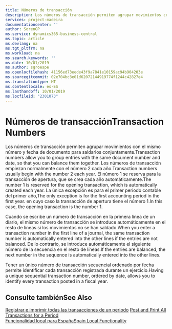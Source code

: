 ```yaml
---
title: Números de transacción
description: Los números de transacción permiten agrupar movimientos con el mismo número y fecha de documento para saldarlos conjuntamente.
services: project-madeira
documentationcenter: ''
author: SorenGP
ms.service: dynamics365-business-central
ms.topic: article
ms.devlang: na
ms.tgt_pltfrm: na
ms.workload: na
ms.search.keywords: ''
ms.date: 10/01/2019
ms.author: sgroespe
ms.openlocfilehash: 41156ed73eede43f9a7841e10159ac94b904203e
ms.sourcegitcommit: 02e704bc3e01d62072144919774f1244c42827e4
ms.translationtype: HT
ms.contentlocale: es-ES
ms.lasthandoff: 10/01/2019
ms.locfileid: "2301073"
---
```

# <a name="transaction-numbers"></a><span data-ttu-id="9660d-103">Números de transacción</span><span class="sxs-lookup"><span data-stu-id="9660d-103">Transaction Numbers</span></span>
<span data-ttu-id="9660d-104">Los números de transacción permiten agrupar movimientos con el mismo número y fecha de documento para saldarlos conjuntamente.</span><span class="sxs-lookup"><span data-stu-id="9660d-104">Transaction numbers allow you to group entries with the same document number and date, so that you can balance them together.</span></span> <span data-ttu-id="9660d-105">Los números de transacción empiezan normalmente con el número 2 cada año.</span><span class="sxs-lookup"><span data-stu-id="9660d-105">Transaction numbers usually begin with the number 2 each year.</span></span> <span data-ttu-id="9660d-106">El número 1 se reserva para la transacción de apertura, que se crea cada año automáticamente.</span><span class="sxs-lookup"><span data-stu-id="9660d-106">The number 1 is reserved for the opening transaction, which is automatically created each year.</span></span> <span data-ttu-id="9660d-107">La única excepción es para el primer periodo contable del primer año,</span><span class="sxs-lookup"><span data-stu-id="9660d-107">The only exception is for the first accounting period in the first year.</span></span> <span data-ttu-id="9660d-108">en cuyo caso la transacción de apertura tiene el número 1.</span><span class="sxs-lookup"><span data-stu-id="9660d-108">In this case, the opening transaction is the number 1.</span></span>  

<span data-ttu-id="9660d-109">Cuando se escribe un número de transacción en la primera línea de un diario, el mismo número de transacción se introduce automáticamente en el resto de líneas si los movimientos no se han saldado.</span><span class="sxs-lookup"><span data-stu-id="9660d-109">When you enter a transaction number in the first line of a journal, the same transaction number is automatically entered into the other lines if the entries are not balanced.</span></span> <span data-ttu-id="9660d-110">De lo contrario, se introduce automáticamente el siguiente número de la secuencia en el resto de líneas.</span><span class="sxs-lookup"><span data-stu-id="9660d-110">If the entries are balanced, the next number in the sequence is automatically entered into the other lines.</span></span>  

<span data-ttu-id="9660d-111">Tener un único número de transacción secuencial ordenado por fecha permite identificar cada transacción registrada durante un ejercicio.</span><span class="sxs-lookup"><span data-stu-id="9660d-111">Having a unique sequential transaction number, ordered by date, allows you to identify every transaction posted in a fiscal year.</span></span>  

## <a name="see-also"></a><span data-ttu-id="9660d-112">Consulte también</span><span class="sxs-lookup"><span data-stu-id="9660d-112">See Also</span></span>  
 <span data-ttu-id="9660d-113">[Registrar e imprimir todas las transacciones de un periodo](how-to-post-and-print-all-transactions-for-a-period.md) </span><span class="sxs-lookup"><span data-stu-id="9660d-113">[Post and Print All Transactions for a Period](how-to-post-and-print-all-transactions-for-a-period.md) </span></span>  
 [<span data-ttu-id="9660d-114">Funcionalidad local para España</span><span class="sxs-lookup"><span data-stu-id="9660d-114">Spain Local Functionality</span></span>](spain-local-functionality.md)
